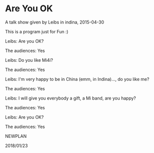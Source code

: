 # Are You OK

A talk show given by Leibs in indina, 2015-04-30

This is a program just for Fun :)

Leibs: 				Are you OK?

The audiences:		Yes

Leibs: 				Do you like Mi4i?

The audiences:		Yes

Leibs: 				I'm very happy to be in China (emm, in Indina)..., do you like me?

The audiences:		Yes

Leibs: 				I will give you everybody a gift, a Mi band, are you happy?

The audiences:		Yes

Leibs: 				Are you OK?

The audiences:		Yes


NEWPLAN

2018/01/23
